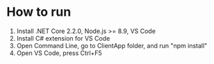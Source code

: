 # How to run
1. Install .NET Core 2.2.0, Node.js >= 8.9, VS Code
3. Install C# extension for VS Code
4. Open Command Line, go to ClientApp folder, and run "npm install"
4. Open VS Code, press Ctrl+F5
